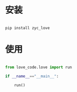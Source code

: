 # 安装
```python

pip install zyc_love

```

# 使用
```python

from love_code.love import run 

if __name__=="__main__":
    
    run()

```
